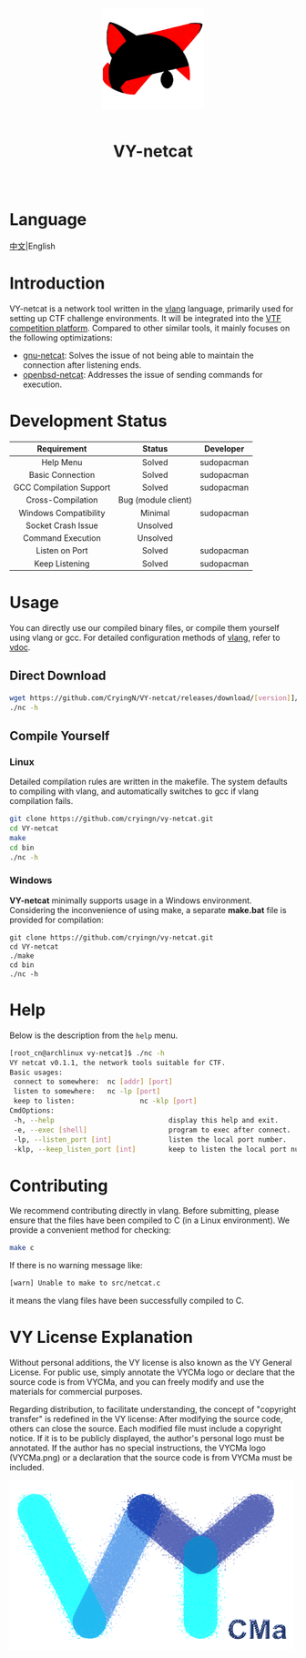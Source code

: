 <div align="center" style="display:grid;place-items:center;">
<p>
    <a href="https://github.com/Cryingn/VY-netcat" target="_blank"><img width="180" src="./image/VY-netcat.png" alt="VY-netcat logo"></a>
<h1>VY-netcat</h1>
</p>
</div>

# Language

[中文](./README_CN.md)|English

# Introduction
VY-netcat is a network tool written in the [vlang](https://vlang.io/) language, primarily used for setting up CTF challenge environments. It will be integrated into the [VTF competition platform](https://gitee.com/cryingn/vtf). Compared to other similar tools, it mainly focuses on the following optimizations:

* [gnu-netcat](https://netcat.sourceforge.net/): Solves the issue of not being able to maintain the connection after listening ends.
* [openbsd-netcat](https://man.openbsd.org/nc.1): Addresses the issue of sending commands for execution.

# Development Status

| Requirement    |	Status  |   Developer |
|:----:|:----:|:----------:|
|   Help Menu  |	Solved  |   sudopacman  |
|   Basic Connection	|   Solved	|   sudopacman  |
|   GCC Compilation Support    |	Solved  |	sudopacman  |
|   Cross-Compilation	|   Bug (module client) |   |	
|   Windows Compatibility   |	Minimal |	sudopacman  |
|   Socket Crash Issue  |	Unsolved    |   |	
|   Command Execution   |	Unsolved	|
|   Listen on Port  |	Solved  |	sudopacman  |
|   Keep Listening	|    Solved	|   sudopacman  |

# Usage

You can directly use our compiled binary files, or compile them yourself using vlang or gcc. For detailed configuration methods of [vlang](https://vlang.io/), refer to [vdoc](https://gitee.com/sakana_ctf/vdoc).

## Direct Download

```bash
wget https://github.com/CryingN/VY-netcat/releases/download/[version]]/nc
./nc -h
```

## Compile Yourself

### Linux

Detailed compilation rules are written in the makefile. The system defaults to compiling with vlang, and automatically switches to gcc if vlang compilation fails.

```bash
git clone https://github.com/cryingn/vy-netcat.git  
cd VY-netcat  
make  
cd bin  
./nc -h
```

### Windows

**VY-netcat** minimally supports usage in a Windows environment. Considering the inconvenience of using make, a separate **make.bat** file is provided for compilation:

```shell
git clone https://github.com/cryingn/vy-netcat.git  
cd VY-netcat  
./make  
cd bin  
./nc -h
```

# Help

Below is the description from the `help` menu.

```bash
[root_cn@archlinux vy-netcat]$ ./nc -h  
VY netcat v0.1.1, the network tools suitable for CTF.  
Basic usages:  
 connect to somewhere:  nc [addr] [port]  
 listen to somewhere:   nc -lp [port]  
 keep to listen:                nc -klp [port]  
CmdOptions:  
 -h, --help                            display this help and exit.  
 -e, --exec [shell]                    program to exec after connect.  
 -lp, --listen_port [int]              listen the local port number.  
 -klp, --keep_listen_port [int]        keep to listen the local port number.
```

# Contributing
We recommend contributing directly in vlang. Before submitting, please ensure that the files have been compiled to C (in a Linux environment). We provide a convenient method for checking:

```bash
make c
```

If there is no warning message like: 

```bash
[warn] Unable to make to src/netcat.c
```

it means the vlang files have been successfully compiled to C.

# VY License Explanation
Without personal additions, the VY license is also known as the VY General License. For public use, simply annotate the VYCMa logo or declare that the source code is from VYCMa, and you can freely modify and use the materials for commercial purposes.

Regarding distribution, to facilitate understanding, the concept of "copyright transfer" is redefined in the VY license: After modifying the source code, others can close the source. Each modified file must include a copyright notice. If it is to be publicly displayed, the author's personal logo must be annotated. If the author has no special instructions, the VYCMa logo (VYCMa.png) or a declaration that the source code is from VYCMa must be included.

![](./image/VYCMa.png)
